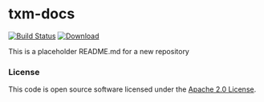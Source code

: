 
# txm-docs

[![Build Status](https://travis-ci.org/hmrc/txm-docs.svg?branch=master)](https://travis-ci.org/hmrc/txm-docs) [ ![Download](https://api.bintray.com/packages/hmrc/releases/txm-docs/images/download.svg) ](https://bintray.com/hmrc/releases/txm-docs/_latestVersion)

This is a placeholder README.md for a new repository

### License

This code is open source software licensed under the [Apache 2.0 License]("http://www.apache.org/licenses/LICENSE-2.0.html").
    